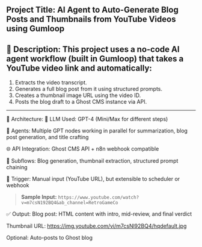 Project Title:
AI Agent to Auto-Generate Blog Posts and Thumbnails from YouTube Videos using Gumloop
---------------------
📌 Description:
This project uses a no-code AI agent workflow (built in Gumloop) that takes a YouTube video link and automatically:
---------------------
1. Extracts the video transcript.
2. Generates a full blog post from it using structured prompts.
3. Creates a thumbnail image URL using the video ID.
4. Posts the blog draft to a Ghost CMS instance via API.
----------------------
🔧 Architecture:
🧠 LLM Used: GPT-4 (Mini/Max for different steps)

🔗 Agents: Multiple GPT nodes working in parallel for summarization, blog post generation, and title crafting

🌐 API Integration: Ghost CMS API + n8n webhook compatible

🧩 Subflows: Blog generation, thumbnail extraction, structured prompt chaining

🔁 Trigger: Manual input (YouTube URL), but extensible to scheduler or webhook



> **Sample Input:**
> `https://www.youtube.com/watch?v=m7csN192BQ4&ab_channel=RetroGameCo`

✅ Output:
Blog post: HTML content with intro, mid-review, and final verdict

Thumbnail URL: https://img.youtube.com/vi/m7csNl92BQ4/hqdefault.jpg

Optional: Auto-posts to Ghost blog
